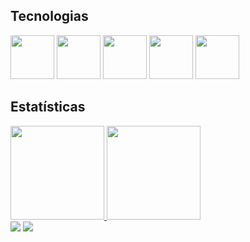 

<!--
**Gugah007/Gugah007** is a ✨ _special_ ✨ repository because its `README.md` (this file) appears on your GitHub profile.

Here are some ideas to get you started:

- 🔭 I’m currently working on ...
- 🌱 I’m currently learning ...
- 👯 I’m looking to collaborate on ...
- 🤔 I’m looking for help with ...
- 💬 Ask me about ...
- 📫 How to reach me: ...
- 😄 Pronouns: ...
- ⚡ Fun fact: ...
-->





## Tecnologias
<div >
  <img src="https://cdn.jsdelivr.net/gh/devicons/devicon/icons/python/python-original.svg" width="70" height="70" />
  <img src="https://cdn.jsdelivr.net/gh/devicons/devicon/icons/jupyter/jupyter-original-wordmark.svg" width="70" height="70" />
  <img src="https://cdn.jsdelivr.net/gh/devicons/devicon/icons/mysql/mysql-original-wordmark.svg" width="70" height="70" />
  <img src="https://cdn.jsdelivr.net/gh/devicons/devicon/icons/rstudio/rstudio-original.svg" width="70" height="70" />
  <img src="https://cdn.jsdelivr.net/gh/devicons/devicon/icons/git/git-original.svg" width="70" height="70" />
</div>       
  
 ## Estatísticas  
<div>
<a href="https://github.com/Gugah007">
<img height="150em" src="https://github-readme-stats.vercel.app/api/top-langs/?username=Gugah007&layout=compact&langs_count=7&theme=dracula"/>
<img height="150em"  src="https://github-readme-stats.vercel.app/api?username=Gugah007&show_icons=true&theme=dracula&include_all_commits=true&count_private=true"/>
</div>
  
<div>
<a href="https://www.instagram.com/gugahdourado/" target="_blank"><img src="https://img.shields.io/badge/-Instagram-%23E4405F?style=for-the-badge&logo=instagram&logoColor=white" target="blank"></a>
<a href="https://www.linkedin.com/in/gustavo-carreiro" target="_blank"><img src="https://img.shields.io/badge/-LinkedIn-%230077B5?style=for-the-badge&logo=linkedin&logoColor=white" target="blank"></a>   
</div>
